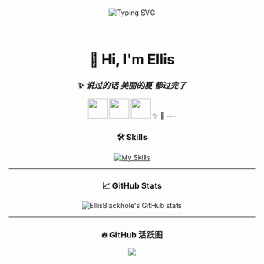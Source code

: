 <div align="center">

<!-- 动态欢迎图 -->
<picture>
  <source media="(prefers-color-scheme: dark)" srcset="https://cdn.jsdelivr.net/gh/byteofEllis/ByteofEllis/khalil.jpg" />
</picture>
<br/>

<!-- 动态签名 -->
![Typing SVG](https://readme-typing-svg.demolab.com?font=Fira+Code&duration=3000&pause=800&color=3F3D56&center=true&vCenter=true&width=435&lines=世界大同;C%2B%2B+%2F+Linux+%2F+Embedded+%2F+Python)

<br/>

# 👋 Hi, I'm **Ellis**
### ✨ *说过的话 美丽的夏 都过完了*

<!-- emoji -->
<img src="https://raw.githubusercontent.com/Tarikul-Islam-Anik/Animated-Fluent-Emojis/master/Emojis/Animals/Dove.png" width="40" />
<img src="https://raw.githubusercontent.com/Tarikul-Islam-Anik/Animated-Fluent-Emojis/master/Emojis/Objects/Telescope.png" width="40" />
<img src="https://raw.githubusercontent.com/Tarikul-Islam-Anik/Animated-Fluent-Emojis/master/Emojis/Travel%20and%20places/Ringed%20Planet.png" width="40" />
✨ 🌻
---

<!-- 技能图标 -->
### 🛠 Skills
[![My Skills](https://skillicons.dev/icons?i=c,cpp,python,linux,git,github&theme=light)](https://skillicons.dev)

---

<!-- GitHub Stats -->
### 📈 GitHub Stats
![EllisBlackhole's GitHub stats](https://github-readme-stats.vercel.app/api?username=byteofEllis&show_icons=true&theme=default)

---

<!-- GitHub 活动图 -->
### 🔥 GitHub 活跃图
<picture>
  <source media="(prefers-color-scheme: dark)" srcset="https://github-readme-activity-graph.vercel.app/graph?username=byteofEllis&theme=tokyo-night" />
  <source media="(prefers-color-scheme: light)" srcset="https://github-readme-activity-graph.vercel.app/graph?username=byteofEllis&theme=github" />
  <img src="https://github-readme-activity-graph.vercel.app/graph?username=byteofEllis&theme=github" />
</picture>

</div>
